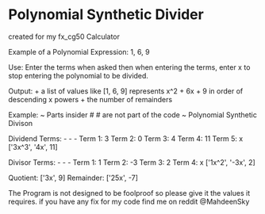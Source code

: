 # Polynomial Synthetic Divider

created for my fx_cg50 Calculator

Example of a Polynomial Expression: 1, 6, 9

Use:
	Enter the terms when asked
	then when entering the terms, enter x to stop entering the 
	polynomial to be divided.

Output:
	+ a list of values like [1, 6, 9] represents x^2 + 6x + 9
	  in order of descending x powers
	+ the number of remainders

Example:
~ Parts insider # # are not part of the code ~
Polynomial Synthetic Divison

 Dividend Terms: - - -
Term 1: 3
Term 2: 0
Term 3: 4
Term 4: 11
Term 5: x
['3x^3', '4x', 11]

 Divisor Terms: - - -
Term 1: 1
Term 2: -3
Term 3: 2
Term 4: x
['1x^2', '-3x', 2]

Quotient:
['3x', 9]
Remainder:
['25x', -7]

The Program is not designed to be foolproof so please give it the values it requires.
if you have any fix for my code find me on reddit @MahdeenSky


